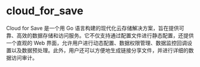 # cloud_for_save
Cloud for Save 是一个用 Go 语言构建的现代化云存储解决方案，旨在提供可靠、高效的数据存储和访问服务。它不仅支持通过配置文件进行静态配置，还提供一个直观的 Web 界面，允许用户进行动态配置、数据权限管理、数据监控回调设置以及数据预处理。此外，用户还可以方便地生成链接分享文件，并进行详细的数据访问审计。
